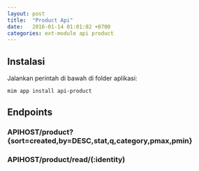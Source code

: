 ```yaml
---
layout: post
title:  "Product Api"
date:   2016-01-14 01:01:02 +0700
categories: ext-module api product
---
```


## Instalasi

Jalankan perintah di bawah di folder aplikasi:

```
mim app install api-product
```

## Endpoints

### APIHOST/product?{sort=created,by=DESC,stat,q,category,pmax,pmin}

### APIHOST/product/read/(:identity)